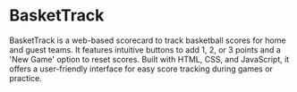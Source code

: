 # BasketTrack
BasketTrack is a web-based scorecard to track basketball scores for home and guest teams. It features intuitive buttons to add 1, 2, or 3 points and a 'New Game' option to reset scores. Built with HTML, CSS, and JavaScript, it offers a user-friendly interface for easy score tracking during games or practice.
